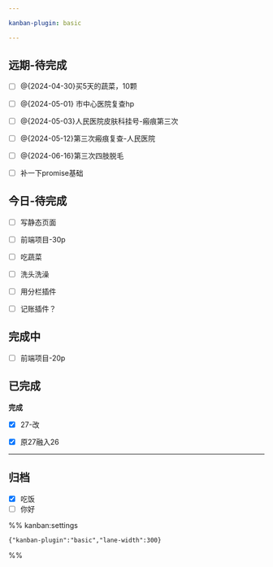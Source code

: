 ```yaml
---

kanban-plugin: basic

---
```


## 远期-待完成

- [ ] @{2024-04-30}买5天的蔬菜，10颗
- [ ] @{2024-05-01} 市中心医院复查hp
- [ ] @{2024-05-03}人民医院皮肤科挂号-瘢痕第三次
- [ ] @{2024-05-12}第三次瘢痕复查-人民医院
- [ ] @{2024-06-16}第三次四肢脱毛
- [ ] 补一下promise基础


## 今日-待完成

- [ ] 写静态页面
- [ ] 前端项目-30p
- [ ] 吃蔬菜
- [ ] 洗头洗澡
- [ ] 用分栏插件
- [ ] 记账插件？


## 完成中

- [ ] 前端项目-20p


## 已完成

**完成**
- [x] 27-改
- [x] 原27融入26


***

## 归档

- [x] 吃饭
- [ ] 你好

%% kanban:settings
```
{"kanban-plugin":"basic","lane-width":300}
```
%%